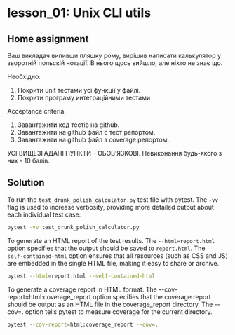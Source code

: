 # lesson_01: Unix CLI utils

## Home assignment

Ваш викладач випивши пляшку рому, вирішив написати калькулятор у зворотній польскій нотації. В нього щось вийшло, але ніхто не знає що.

Необхідно:

1. Покрити unit тестами усі функції у файлі.
2. Покрити програму интеграційними тестами

Acceptance criteria:

1. Завантажити код тестів на github.
2. Завантажити на github файл с тест репортом.
3. Завантажити на github файл з coverage репортом.

УСІ ВИЩЕЗГАДАНІ ПУНКТИ – ОБОВʼЯЗКОВІ. Невиконання будь-якого з них - 10 балів.

## Solution

To run the `test_drunk_polish_calculator.py` test file with pytest. The `-vv` flag is used to increase verbosity, providing more detailed output about each individual test case:

```bash
pytest -vv test_drunk_polish_calculator.py
```

To generate an HTML report of the test results. The `--html=report.html` option specifies that the output should be saved to `report.html`. The `--self-contained-html` option ensures that all resources (such as CSS and JS) are embedded in the single HTML file, making it easy to share or archive.

```bash
pytest --html=report.html --self-contained-html
```

To generate a coverage report in HTML format. The --cov-report=html:coverage_report option specifies that the coverage report should be output as an HTML file in the coverage_report directory. The --cov=. option tells pytest to measure coverage for the current directory.

```bash
pytest --cov-report=html:coverage_report --cov=.
```
